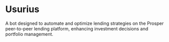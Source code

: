 # Usurius
A bot designed to automate and optimize lending strategies on the Prosper peer-to-peer lending platform, enhancing investment decisions and portfolio management.
